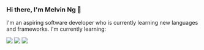 ### Hi there, I'm Melvin Ng 👋
<p>I'm an aspiring software developer who is currently learning new languages and frameworks. I'm currently learning:</p>
<p>
  <img src="https://camo.githubusercontent.com/89e922afb194caef8bf737077a23e99bd35fcc9834dfe5a75319bc59a8ed87c5/68747470733a2f2f696d672e736869656c64732e696f2f62616467652f48544d4c352d4533344632363f6c6f676f3d48544d4c35266c6f676f436f6c6f723d464646464646267374796c653d666f722d7468652d6261646765"></img>
  <img src="https://camo.githubusercontent.com/f6564a95ac12108235d630bbdf840bf0f0330f894a834342385a21eda619fc66/68747470733a2f2f696d672e736869656c64732e696f2f62616467652f4a6176615363726970742d4637444631453f6c6f676f3d4a617661536372697074266c6f676f436f6c6f723d464646464646267374796c653d666f722d7468652d6261646765"></img>
  <img src="https://camo.githubusercontent.com/98e6c7e8eae85721abc1a0765c57edb3833581b46aadb5bf8196f4dc7737b46f/68747470733a2f2f696d672e736869656c64732e696f2f62616467652f52656163742d3631444146423f6c6f676f3d5265616374266c6f676f436f6c6f723d303030303030267374796c653d666f722d7468652d6261646765"></img>

</p>


<!--
**melvincwng/melvincwng** is a ✨ _special_ ✨ repository because its `README.md` (this file) appears on your GitHub profile.

Here are some ideas to get you started:

- 🔭 I’m currently working on ...
- 🌱 I’m currently learning ...
- 👯 I’m looking to collaborate on ...
- 🤔 I’m looking for help with ...
- 💬 Ask me about ...
- 📫 How to reach me: ...
- 😄 Pronouns: ...
- ⚡ Fun fact: ...
-->


<a href="https://camo.githubusercontent.com/b040032cfd41901247f08fd2a353d9810ef9ea525625a1a399e531d2d4095ed5/68747470733a2f2f696d672e736869656c64732e696f2f62616467652f507974686f6e2d3337373641423f6c6f676f3d507974686f6e266c6f676f436f6c6f723d464646464646267374796c653d666f722d7468652d6261646765"></a>
